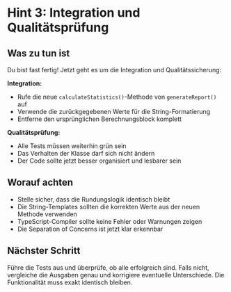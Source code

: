# Hint 3: Integration und Qualitätsprüfung

## Was zu tun ist

Du bist fast fertig! Jetzt geht es um die Integration und Qualitätssicherung:

**Integration:**
- Rufe die neue `calculateStatistics()`-Methode von `generateReport()` auf
- Verwende die zurückgegebenen Werte für die String-Formatierung
- Entferne den ursprünglichen Berechnungsblock komplett

**Qualitätsprüfung:**
- Alle Tests müssen weiterhin grün sein
- Das Verhalten der Klasse darf sich nicht ändern
- Der Code sollte jetzt besser organisiert und lesbarer sein

## Worauf achten

- Stelle sicher, dass die Rundungslogik identisch bleibt
- Die String-Templates sollten die korrekten Werte aus der neuen Methode verwenden
- TypeScript-Compiler sollte keine Fehler oder Warnungen zeigen
- Die Separation of Concerns ist jetzt klar erkennbar

## Nächster Schritt

Führe die Tests aus und überprüfe, ob alle erfolgreich sind. Falls nicht, vergleiche die Ausgaben genau und korrigiere eventuelle Unterschiede. Die Funktionalität muss exakt identisch bleiben.